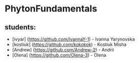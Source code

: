 # PhytonFundamentals

## students:
- [ivyar] (https://github.com/IvannaY-1) - Ivanna Yarynovska
- [kostiuk] (https://github.com/kokokok) - Kostiuk Misha
- [Andrew] (https://github.com/Andrew-2) - Andrii
- [Olena] (https://github.com/Olena-3) - Olena

